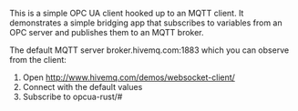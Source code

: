 This is a simple OPC UA client hooked up to an MQTT client. It demonstrates a simple bridging app 
that subscribes to variables from an OPC server and publishes them to an MQTT broker.

The default MQTT server broker.hivemq.com:1883 which you can observe from the client:

1. Open http://www.hivemq.com/demos/websocket-client/
2. Connect with the default values
3. Subscribe to opcua-rust/# 
